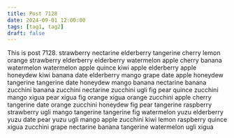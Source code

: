 ```yaml
---
title: Post 7128
date: 2024-09-01 12:00:00
tags: [tag1, tag2]
draft: false
---
```

This is post 7128.
strawberry
nectarine
elderberry
tangerine
cherry
lemon
orange
strawberry
elderberry
elderberry
watermelon
apple
cherry
banana
watermelon
watermelon
apple
quince
kiwi
apple
elderberry
apple
honeydew
kiwi
banana
date
elderberry
mango
grape
date
apple
honeydew
tangerine
tangerine
date
honeydew
mango
banana
nectarine
banana
zucchini
banana
zucchini
nectarine
zucchini
ugli
fig
pear
quince
zucchini
mango
xigua
pear
xigua
fig
orange
xigua
orange
zucchini
apple
cherry
tangerine
date
orange
zucchini
honeydew
fig
pear
tangerine
raspberry
strawberry
ugli
mango
tangerine
tangerine
fig
watermelon
yuzu
elderberry
yuzu
date
pear
yuzu
ugli
mango
apple
zucchini
kiwi
lemon
raspberry
quince
xigua
zucchini
grape
nectarine
banana
tangerine
watermelon
ugli
xigua
